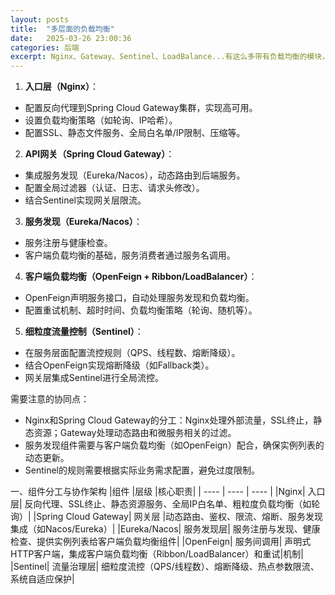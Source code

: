 ```yaml
---
layout: posts
title:  "多层面的负载均衡"
date:   2025-03-26 23:00:36
categories: 后端
excerpt: Nginx、Gateway、Sentinel、LoadBalance...有这么多带有负载均衡的模块，项目中应该如何使用
---
```

1. **入口层（Nginx）**：
- 配置反向代理到Spring Cloud Gateway集群，实现高可用。
- 设置负载均衡策略（如轮询、IP哈希）。
- 配置SSL、静态文件服务、全局白名单/IP限制、压缩等。

2. **API网关（Spring Cloud Gateway）**：
- 集成服务发现（Eureka/Nacos），动态路由到后端服务。
- 配置全局过滤器（认证、日志、请求头修改）。
- 结合Sentinel实现网关层限流。

3. **服务发现（Eureka/Nacos）**：
- 服务注册与健康检查。
- 客户端负载均衡的基础，服务消费者通过服务名调用。

4. **客户端负载均衡（OpenFeign + Ribbon/LoadBalancer）**：
- OpenFeign声明服务接口，自动处理服务发现和负载均衡。
- 配置重试机制、超时时间、负载均衡策略（轮询、随机等）。

5. **细粒度流量控制（Sentinel）**：
- 在服务层面配置流控规则（QPS、线程数、熔断降级）。
- 结合OpenFeign实现熔断降级（如Fallback类）。
- 网关层集成Sentinel进行全局流控。

需要注意的协同点：
- Nginx和Spring Cloud Gateway的分工：Nginx处理外部流量，SSL终止，静态资源；Gateway处理动态路由和微服务相关的过滤。
- 服务发现组件需要与客户端负载均衡（如OpenFeign）配合，确保实例列表的动态更新。
- Sentinel的规则需要根据实际业务需求配置，避免过度限制。
  
一、组件分工与协作架构
|组件	|层级	|核心职责|
| ---- | ---- | ---- |
|Nginx|	入口层|	反向代理、SSL终止、静态资源服务、全局IP白名单、粗粒度负载均衡（如轮询）|
|Spring Cloud Gateway|	网关层	|动态路由、鉴权、限流、熔断、服务发现集成（如Nacos/Eureka）|
|Eureka/Nacos| 服务发现层|	服务注册与发现、健康检查、提供实例列表给客户端负载均衡组件|
|OpenFeign|	服务间调用|	声明式HTTP客户端，集成客户端负载均衡（Ribbon/LoadBalancer）和重试|机制|
|Sentinel|	流量治理层|	细粒度流控（QPS/线程数）、熔断降级、热点参数限流、系统自适应保护|
